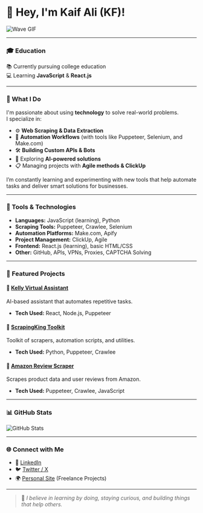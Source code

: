 # 👋 Hey, I'm Kaif Ali (KF)!

![Wave GIF](https://media.giphy.com/media/hvRJCLFzcasrR4ia7z/giphy.gif)

---

### 🎓 Education  
📚 Currently pursuing college education  
💻 Learning **JavaScript** & **React.js**

---

### 🚀 What I Do  
I'm passionate about using **technology** to solve real-world problems.  
I specialize in:

- ⚙️ **Web Scraping & Data Extraction**
- 🤖 **Automation Workflows** (with tools like Puppeteer, Selenium, and Make.com)
- 🛠️ **Building Custom APIs & Bots**
- 🧠 Exploring **AI-powered solutions**  
- 📋 Managing projects with **Agile methods & ClickUp**

I’m constantly learning and experimenting with new tools that help automate tasks and deliver smart solutions for businesses.

---

### 🧰 Tools & Technologies  
- **Languages:** JavaScript (learning), Python  
- **Scraping Tools:** Puppeteer, Crawlee, Selenium  
- **Automation Platforms:** Make.com, Apify  
- **Project Management:** ClickUp, Agile  
- **Frontend:** React.js (learning), basic HTML/CSS  
- **Other:** GitHub, APIs, VPNs, Proxies, CAPTCHA Solving

---

### 🔧 Featured Projects  
#### 🔹 [Kelly Virtual Assistant](https://github.com/kaifali/kelly-virtual-assistant)  
AI-based assistant that automates repetitive tasks.  
- **Tech Used:** React, Node.js, Puppeteer

#### 🔹 [ScrapingKing Toolkit](https://github.com/kaifali/scrapingking-toolkit)  
Toolkit of scrapers, automation scripts, and utilities.  
- **Tech Used:** Python, Puppeteer, Crawlee

#### 🔹 [Amazon Review Scraper](https://github.com/kaifali/amazon-review-scraper)  
Scrapes product data and user reviews from Amazon.  
- **Tech Used:** Puppeteer, Crawlee, JavaScript

---

### 📊 GitHub Stats  
![GitHub Stats](https://github-readme-stats.vercel.app/api?username=kaifali&show_icons=true&theme=radical)

---

### 🌐 Connect with Me  
- 💼 [LinkedIn](https://linkedin.com/in/kaifali)  
- 🐦 [Twitter / X](https://twitter.com/kaif11ali)  
- 🌍 [Personal Site](https://pimatrix.in) (Freelance Projects)

---

> 🧠 *I believe in learning by doing, staying curious, and building things that help others.*
